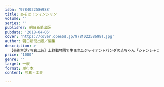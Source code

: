 ```yaml
---
isbn: '9784022586988'
title: あそぼ！シャンシャン
volume: ''
series: ''
publisher: 朝日新聞出版
pubdate: '2018-04-06'
cover: 'https://cover.openbd.jp/9784022586988.jpg'
author: 朝日新聞出版／編集
description: >-
  【芸術生活/写真工芸】上野動物園で生まれたジャイアントパンダの赤ちゃん「シャンシャン」の誕生おめでとうフォトブック。シャンシャンを中心に、朝日新聞映像報道部と朝日新聞出版写真部などが撮影してきた本のパンダたちの写真を集めた、究極にかわいい一冊！
price: '1000'
genre: ''
target: 一般
format: 単行本
content: 写真・工芸

---
```

